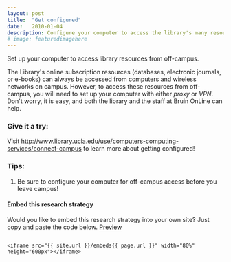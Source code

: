 ```yaml
---
layout: post
title:  "Get configured"
date:   2010-01-04
description: Configure your computer to access the library's many resources.
# image: featuredimagehere
---
```


<p class="intro"><span class="dropcap">S</span>et up your computer to access library resources from off-campus.</p>

The Library's online subscription resources (databases, electronic journals, or e-books) can always be accessed from computers and wireless networks on campus. However, to access these resources from off-campus, you will need to set up your computer with either *proxy* or *VPN*. Don't worry, it is easy, and both the library and the staff at Bruin OnLine can help.


### Give it a try:

Visit <a href="http://www.library.ucla.edu/use/computers-computing-services/connect-campus" target="_blank">http://www.library.ucla.edu/use/computers-computing-services/connect-campus</a> to learn more about getting configured!

### Tips:

<ol class="tiplist">
<li>Be sure to configure your computer for off-campus access before you leave campus!</li>
</ol>

#### Embed this research strategy

Would you like to embed this research strategy into your own site? Just copy and paste the code below. <a href="{{ site.url }}/embeds{{ page.url }}" target="_blank">Preview</a>

```

<iframe src="{{ site.url }}/embeds{{ page.url }}" width="80%" height="600px"></iframe>

```